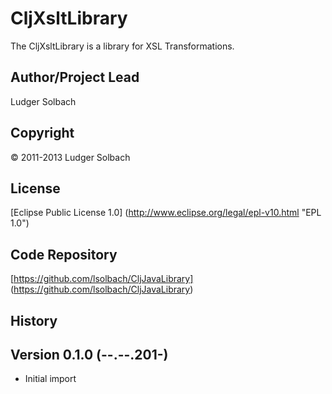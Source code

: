 CljXsltLibrary
==============
The CljXsltLibrary is a library for XSL Transformations.

Author/Project Lead
-------------------
Ludger Solbach

Copyright
---------
© 2011-2013 Ludger Solbach

License
-------
[Eclipse Public License 1.0] (http://www.eclipse.org/legal/epl-v10.html "EPL 1.0")

Code Repository
---------------
[https://github.com/lsolbach/CljJavaLibrary] (https://github.com/lsolbach/CljJavaLibrary)

History
-------

Version 0.1.0 (--.--.201-)
--------------------------
* Initial import
